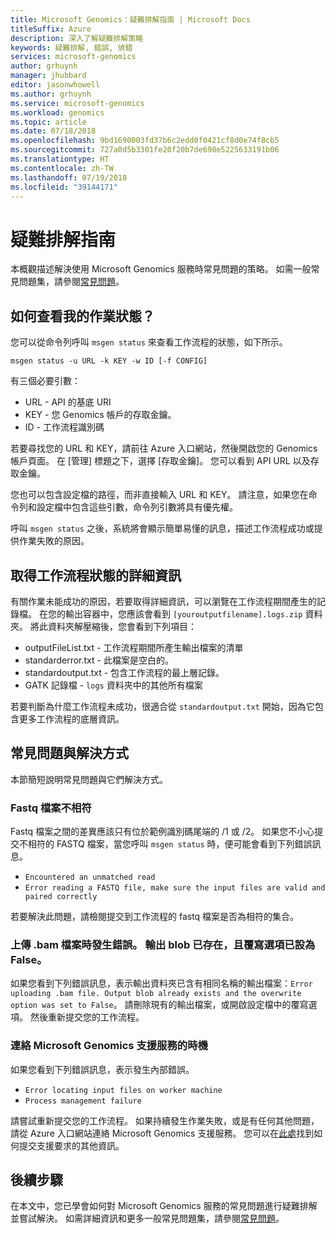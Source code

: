 ```yaml
---
title: Microsoft Genomics：疑難排解指南 | Microsoft Docs
titleSuffix: Azure
description: 深入了解疑難排解策略
keywords: 疑難排解, 錯誤, 偵錯
services: microsoft-genomics
author: grhuynh
manager: jhubbard
editor: jasonwhowell
ms.author: grhuynh
ms.service: microsoft-genomics
ms.workload: genomics
ms.topic: article
ms.date: 07/18/2018
ms.openlocfilehash: 9bd1690003fd37b6c2edd0f0421cf8d0e74f8cb5
ms.sourcegitcommit: 727a0d5b3301fe20f20b7de698e5225633191b06
ms.translationtype: HT
ms.contentlocale: zh-TW
ms.lasthandoff: 07/19/2018
ms.locfileid: "39144171"
---
```

# <a name="troubleshooting-guide"></a>疑難排解指南
本概觀描述解決使用 Microsoft Genomics 服務時常見問題的策略。 如需一般常見問題集，請參閱[常見問題](frequently-asked-questions-genomics.md)。 


## <a name="how-do-i-check-my-job-status"></a>如何查看我的作業狀態？
您可以從命令列呼叫 `msgen status` 來查看工作流程的狀態，如下所示。 

```
msgen status -u URL -k KEY -w ID [-f CONFIG] 
```

有三個必要引數：
* URL - API 的基底 URI
* KEY - 您 Genomics 帳戶的存取金鑰。 
* ID - 工作流程識別碼

若要尋找您的 URL 和 KEY，請前往 Azure 入口網站，然後開啟您的 Genomics 帳戶頁面。 在 [管理] 標題之下，選擇 [存取金鑰]。 您可以看到 API URL 以及存取金鑰。

您也可以包含設定檔的路徑，而非直接輸入 URL 和 KEY。 請注意，如果您在命令列和設定檔中包含這些引數，命令列引數將具有優先權。 

呼叫 `msgen status` 之後，系統將會顯示簡單易懂的訊息，描述工作流程成功或提供作業失敗的原因。 


## <a name="get-more-information-about-my-workflow-status"></a>取得工作流程狀態的詳細資訊

有關作業未能成功的原因，若要取得詳細資訊，可以瀏覽在工作流程期間產生的記錄檔。 在您的輸出容器中，您應該會看到 `[youroutputfilename].logs.zip` 資料夾。  將此資料夾解壓縮後，您會看到下列項目：

* outputFileList.txt - 工作流程期間所產生輸出檔案的清單
* standarderror.txt - 此檔案是空白的。
* standardoutput.txt - 包含工作流程的最上層記錄。 
* GATK 記錄檔 - `logs` 資料夾中的其他所有檔案

若要判斷為什麼工作流程未成功，很適合從 `standardoutput.txt` 開始，因為它包含更多工作流程的底層資訊。 

## <a name="common-issues-and-how-to-resolve-them"></a>常見問題與解決方式
本節簡短說明常見問題與它們解決方式。

### <a name="fastq-files-are-unmatched"></a>Fastq 檔案不相符
Fastq 檔案之間的差異應該只有位於範例識別碼尾端的 /1 或 /2。 如果您不小心提交不相符的 FASTQ 檔案，當您呼叫 `msgen status` 時，便可能會看到下列錯誤訊息。
* `Encountered an unmatched read`
* `Error reading a FASTQ file, make sure the input files are valid and paired correctly` 

若要解決此問題，請檢閱提交到工作流程的 fastq 檔案是否為相符的集合。 


### <a name="error-uploading-bam-file-output-blob-already-exists-and-the-overwrite-option-was-set-to-false"></a>上傳 .bam 檔案時發生錯誤。 輸出 blob 已存在，且覆寫選項已設為 False。
如果您看到下列錯誤訊息，表示輸出資料夾已含有相同名稱的輸出檔案：`Error uploading .bam file. Output blob already exists and the overwrite option was set to False`。  請刪除現有的輸出檔案，或開啟設定檔中的覆寫選項。 然後重新提交您的工作流程。

### <a name="when-to-contact-microsoft-genomics-support"></a>連絡 Microsoft Genomics 支援服務的時機
如果您看到下列錯誤訊息，表示發生內部錯誤。 

* `Error locating input files on worker machine`
* `Process management failure`

請嘗試重新提交您的工作流程。 如果持續發生作業失敗，或是有任何其他問題，請從 Azure 入口網站連絡 Microsoft Genomics 支援服務。 您可以在[此處](file-support-ticket-genomics.md)找到如何提交支援要求的其他資訊。

## <a name="next-steps"></a>後續步驟
在本文中，您已學會如何對 Microsoft Genomics 服務的常見問題進行疑難排解並嘗試解決。 如需詳細資訊和更多一般常見問題集，請參閱[常見問題](frequently-asked-questions-genomics.md)。 
